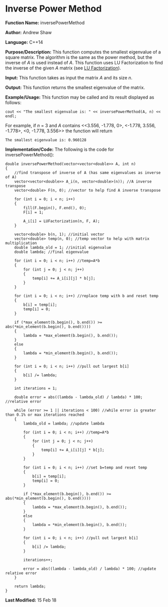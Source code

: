 # Inverse Power Method

**Function Name:** inversePowerMethod

**Author:** Andrew Shaw

**Language:** C++14

**Purpose/Description:** This function computes the smallest eigenvalue of a square matrix. The algorithm is the same as the power method, but the inverse of *A* is used instead of *A*. This function uses LU Factorization to find the inverse of the given *A* matrix (see [LU Factorization](https://andrewshaw15.github.io/MATH-5620/HW-2/LU-Factorization)).

**Input:** This function takes as input the matrix *A* and its size *n*.

**Output:** This function returns the smallest eigenvalue of the matrix.

**Example/Usage:** This function may be called and its result displayed as follows:
~~~~
cout << "The smallest eigenvalue is: " << inversePowerMethod(A, n) << endl;
~~~~
For example, if *n* = 3 and *A* contains <<3.556, -1.778, 0>, <-1.778, 3.556, -1.778>, <0, -1.778, 3.556>> the function will return
~~~~
The smallest eigenvalue is: 0.960128
~~~~
**Implementation/Code:** The following is the code for inversePowerMethod():
~~~~
double inversePowerMethod(vector<vector<double>> A, int n)
{
	//find transpose of inverse of A (has same eigenvalues as inverse of A)
	vector<vector<double>> A_i(n, vector<double>(n)); //A inverse transpose
	vector<double> F(n, 0); //vector to help find A inverse transpose

	for (int i = 0; i < n; i++)
	{
		fill(F.begin(), F.end(), 0);
		F[i] = 1;

		A_i[i] = LUFactorization(n, F, A);
	}

	vector<double> b(n, 1); //initial vector
	vector<double> temp(n, 0); //temp vector to help with matrix multiplication
	double lambda_old = 1; //initial eigenvalue
	double lambda; //final eigenvalue

	for (int i = 0; i < n; i++) //temp=A*b
	{
		for (int j = 0; j < n; j++)
		{
			temp[i] += A_i[i][j] * b[j];
		}
	}

	for (int i = 0; i < n; i++) //replace temp with b and reset temp
	{
		b[i] = temp[i];
		temp[i] = 0;
	}

	if (*max_element(b.begin(), b.end()) >= abs(*min_element(b.begin(), b.end())))
	{
		lambda = *max_element(b.begin(), b.end());
	}
	else
	{
		lambda = *min_element(b.begin(), b.end());
	}

	for (int i = 0; i < n; i++) //pull out largest b[i]
	{
		b[i] /= lambda;
	}

	int iterations = 1;

	double error = abs((lambda - lambda_old) / lambda) * 100; //relative error

	while (error >= 1 || iterations < 100) //while error is greater than 0.1% or max iterations reached
	{
		lambda_old = lambda; //update lambda

		for (int i = 0; i < n; i++) //temp=A*b
		{
			for (int j = 0; j < n; j++)
			{
				temp[i] += A_i[i][j] * b[j];
			}
		}

		for (int i = 0; i < n; i++) //set b=temp and reset temp
		{
			b[i] = temp[i];
			temp[i] = 0;
		}

		if (*max_element(b.begin(), b.end()) >= abs(*min_element(b.begin(), b.end())))
		{
			lambda = *max_element(b.begin(), b.end());
		}
		else
		{
			lambda = *min_element(b.begin(), b.end());
		}

		for (int i = 0; i < n; i++) //pull out largest b[i]
		{
			b[i] /= lambda;
		}

		iterations++;

		error = abs((lambda - lambda_old) / lambda) * 100; //update relative error
	}

	return lambda;
}
~~~~
**Last Modified:** 15 Feb 18
